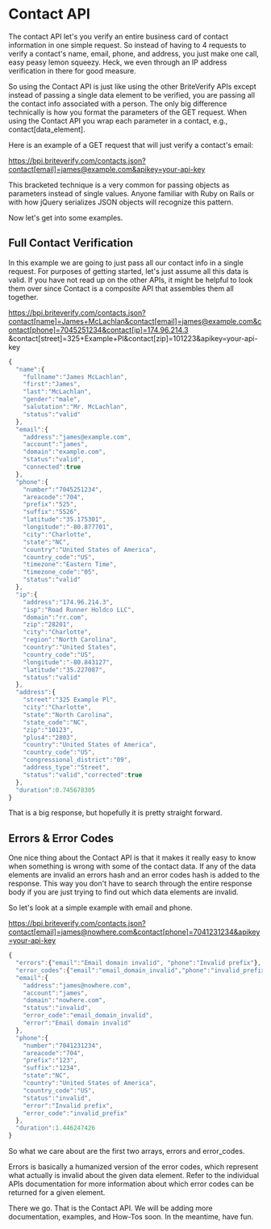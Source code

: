 Contact API
===========

The contact API let's you verify an entire business card of contact information in one simple request. So instead of having to 4 requests to verify a contact's name, email, phone, and address, you just make one call, easy peasy lemon squeezy. Heck, we even through an IP address verification in there for good measure.

So using the Contact API is just like using the other BriteVerify APIs except instead of passing a single data element to be verified, you are passing all the contact info associated with a person. The only big difference technically is how you format the parameters of the GET request. When using the Contact API you wrap each parameter in a contact, e.g., contact[data_element].

Here is an example of a GET request that will just verify a contact's email:

https://bpi.briteverify.com/contacts.json?contact[email]=james@example.com&apikey=your-api-key

This bracketed technique is a very common for passing objects as parameters instead of single values. Anyone familiar with Ruby on Rails or with how jQuery serializes JSON objects will recognize this pattern.

Now let's get into some examples.

Full Contact Verification
-------------------------

In this example we are going to just pass all our contact info in a single request. For purposes of getting started, let's just assume all this data is valid. If you have not read up on the other APIs, it might be helpful to look them over since Contact is a composite API that assembles them all together. 

https://bpi.briteverify.com/contacts.json?contact[name]=James+McLachlan&contact[email]=james@example.com&contact[phone]=7045251234&contact[ip]=174.96.214.3
&contact[street]=325+Example+Pl&contact[zip]=101223&apikey=your-api-key

```JavaScript
{
  "name":{
    "fullname":"James McLachlan",
    "first":"James",
    "last":"McLachlan",
    "gender":"male",
    "salutation":"Mr. McLachlan",
    "status":"valid"
  },
  "email":{
    "address":"james@example.com",
    "account":"james",
    "domain":"example.com",
    "status":"valid",
    "connected":true
  },
  "phone":{
    "number":"7045251234",
    "areacode":"704",
    "prefix":"525",
    "suffix":"5526",
    "latitude":"35.175301",
    "longitude":"-80.877701",
    "city":"Charlotte",
    "state":"NC",
    "country":"United States of America",
    "country_code":"US",
    "timezone":"Eastern Time",
    "timezone_code":"05",
    "status":"valid"
  },
  "ip":{
    "address":"174.96.214.3",
    "isp":"Road Runner Holdco LLC",
    "domain":"rr.com",
    "zip":"28201",
    "city":"Charlotte",
    "region":"North Carolina",
    "country":"United States",
    "country_code":"US",
    "longitude":"-80.843127",
    "latitude":"35.227087",
    "status":"valid"
  },
  "address":{
    "street":"325 Example Pl",
    "city":"Charlotte",
    "state":"North Carolina",
    "state_code":"NC",
    "zip":"10123",
    "plus4":"2803",
    "country":"United States of America",
    "country_code":"US",
    "congressional_district":"09",
    "address_type":"Street",
    "status":"valid","corrected":true
  },
  "duration":0.745678305
}
```

That is a big response, but hopefully it is pretty straight forward.

Errors & Error Codes
--------------------

One nice thing about the Contact API is that it makes it really easy to know when something is wrong with some of the contact data. If any of the data elements are invalid an errors hash and an error codes hash is added to the response. This way you don't have to search through the entire response body if you are just trying to find out which data elements are invalid.

So let's look at a simple example with email and phone.

https://bpi.briteverify.com/contacts.json?contact[email]=james@nowhere.com&contact[phone]=7041231234&apikey=your-api-key

```JavaScript
{
  "errors":{"email":"Email domain invalid", "phone":"Invalid prefix"},
  "error_codes":{"email":"email_domain_invalid","phone":"invalid_prefix"},
  "email":{
    "address":"james@nowhere.com",
    "account":"james",
    "domain":"nowhere.com",
    "status":"invalid",
    "error_code":"email_domain_invalid",
    "error":"Email domain invalid"
  },
  "phone":{
    "number":"7041231234",
    "areacode":"704",
    "prefix":"123",
    "suffix":"1234",
    "state":"NC",
    "country":"United States of America",
    "country_code":"US",
    "status":"invalid",
    "error":"Invalid prefix",
    "error_code":"invalid_prefix"
  },
  "duration":1.446247426
}
```

So what we care about are the first two arrays, errors and error_codes. 

Errors is basically a humanized version of the error codes, which represent what actually is invalid about the given data element. Refer to the individual APIs documentation for more information about which error codes can be returned for a given element.

There we go. That is the Contact API. We will be adding more documentation, examples, and How-Tos soon. In the meantime, have fun.

 